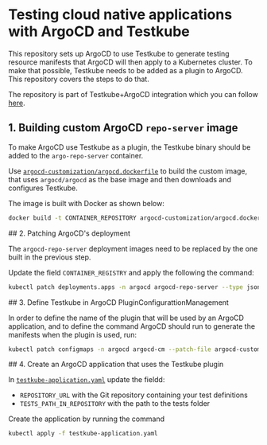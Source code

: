# Testing cloud native applications with ArgoCD and Testkube

This repository sets up ArgoCD to use Testkube to generate testing resource manifests that ArgoCD will then apply to a Kubernetes cluster. To make that possible, Testkube needs to be added as a plugin to ArgoCD. This repository covers the steps to do that. 

The repository is part of Testkube+ArgoCD integration which you can follow [here](https://kubeshop.io/blog/a-gitops-powered-kubernetes-testing-machine-with-argocd-and-testkube).

## 1. Building custom ArgoCD `repo-server` image

To make ArgoCD use Testkube as a plugin, the Testkube binary should be added to the `argo-repo-server` container. 

Use [`argocd-customization/argocd.dockerfile`](argocd-customization/argocd.dockerfile) to build the custom image, that uses `argocd/argocd` as the base image and then downloads and configures Testkube.

The image is built with Docker as shown below:

```sh
docker build -t CONTAINER_REPOSITORY argocd-customization/argocd.dockerfile
```

## 2. Patching ArgoCD's deployment

The `argocd-repo-server` deployment images need to be replaced by the one built in the previous step. 

Update the field `CONTAINER_REGISTRY` and apply the following the command: 

```sh
kubectl patch deployments.apps -n argocd argocd-repo-server --type json --patch-file argocd-customization/patch.yaml
```

## 3. Define Testkube in ArgoCD  PluginConfigurattionManagement

In order to define the name of the plugin that will be used by an ArgoCD application, and to define the command ArgoCD should run to generate the manifests when the plugin is used, run: 

```sh
kubectl patch configmaps -n argocd argocd-cm --patch-file argocd-customization/argocd-plugins.yaml
```

## 4. Create an ArgoCD application that uses the Testkube plugin 

In [`testkube-application.yaml`](testkube-application.yaml) update the fieldd:
 -  `REPOSITORY_URL` with the Git repository containing your test definitions 
 - `TESTS_PATH_IN_REPOSITORY` with the path to the tests folder

Create the application by running the command

```sh
kubectl apply -f testkube-application.yaml
```